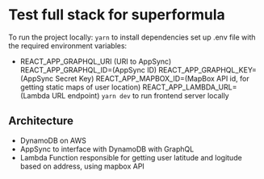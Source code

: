 # Test full stack for superformula
To run the project locally:
`yarn` to install dependencies
set up .env file with the required environment variables:
- REACT_APP_GRAPHQL_URI (URI to AppSync)
REACT_APP_GRAPHQL_ID=(AppSync ID)
REACT_APP_GRAPHQL_KEY=(AppSync Secret Key)
REACT_APP_MAPBOX_ID=(MapBox API id, for getting static maps of user location)
REACT_APP_LAMBDA_URL=(Lambda URL endpoint)
`yarn dev` to run frontend server locally


## Architecture
- DynamoDB on AWS
- AppSync to interface with DynamoDB with GraphQL
- Lambda Function responsible for getting user latitude and logitude based on address, using mapbox API
